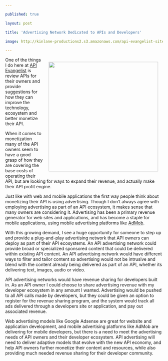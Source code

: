 ---
published: true
layout: post
title: 'Advertising Network Dedicated to APIs and Developers'
image: http://kinlane-productions2.s3.amazonaws.com/api-evangelist-site/blog/Tag-Cloud-API-Advertising.png
---

<p><img style="padding: 15px;" src="https://kinlane-productions2.s3.amazonaws.com/api-evangelist/Tag-Cloud-API-Advertising.png" alt="" width="350" align="right" />
<p>One of the things I do here at <a href="http://www.apievangelist.com/">API Evangelist</a> is review APIs for their owners and provide suggestions for how they can improve the technology, ecosystem and better monetize their API.
<p>When it comes to monetization many of the API owners seem to have a good grasp of how they are covering the base costs of operating their API, but are looking for ways to expand their revenue, and actually make their API profit engine.
<p>Just like with web and mobile applications the first way people think about monetizing their API is using advertising.  Though I don&rsquo;t always agree with employing advertising as part of an API ecosystem, it makes sense that many owners are considering it.  Advertising has been a primary revenue generator for web sites and applications, and has become a staple for mobile applications, using mobile advertising platforms like <a title="AdMob" href="https://www.admob.com/">AdMob</a>.
<p>With this growing demand, I see a huge opportunity for someone to step up and provide a plug-and-play advertising network that API owners can deploy as part of their API ecosystems.  An API advertising network could provide broad or specialized sponsored content that could be delivered within existing API content.   An API advertising network would have different ways to filter and tailor content so advertising would not be intrusive and blend with the content already being delivered as part of an API, whether its delivering text, images, audio or video.
<p>API advertising networks would have revenue sharing for developers built in.  As an API owner I could choose to share advertising revenue with my developer ecosystem in any amount I wanted.  Advertising would be pushed to all API calls made by developers, but they could be given an option to register for the revenue sharing program, and the system would track all ads delivered through a developers site or application, and pay out associated revenue.
<p>Web advertising models like Google Adsense are great for website and application development, and mobile advertising platforms like AdMob are delivering for mobile developers, but there is a need to meet the advertising needs of API owners and their developer ecosystem.  API advertising will need to deliver adaptive models that evolve with the new API economy, and help API owners further monetize their content and resources, while also providing much needed revenue sharing for their developer community.

